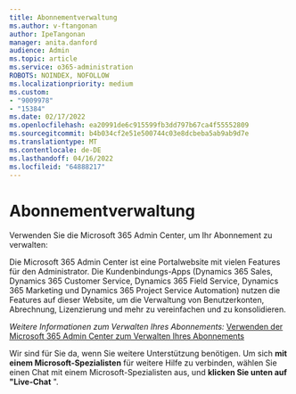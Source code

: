 ```yaml
---
title: Abonnementverwaltung
ms.author: v-ftangonan
author: IpeTangonan
manager: anita.danford
audience: Admin
ms.topic: article
ms.service: o365-administration
ROBOTS: NOINDEX, NOFOLLOW
ms.localizationpriority: medium
ms.custom:
- "9009978"
- "15384"
ms.date: 02/17/2022
ms.openlocfilehash: ea20991de6c915599fb3dd797b67ca4f55552809
ms.sourcegitcommit: b4b034cf2e51e500744c03e8dcbeba5ab9ab9d7e
ms.translationtype: MT
ms.contentlocale: de-DE
ms.lasthandoff: 04/16/2022
ms.locfileid: "64888217"
---
```

# <a name="subscription-management"></a>Abonnementverwaltung

Verwenden Sie die Microsoft 365 Admin Center, um Ihr Abonnement zu verwalten:

Die Microsoft 365 Admin Center ist eine Portalwebsite mit vielen Features für den Administrator. Die Kundenbindungs-Apps (Dynamics 365 Sales, Dynamics 365 Customer Service, Dynamics 365 Field Service, Dynamics 365 Marketing und Dynamics 365 Project Service Automation) nutzen die Features auf dieser Website, um die Verwaltung von Benutzerkonten, Abrechnung, Lizenzierung und mehr zu vereinfachen und zu konsolidieren.

*Weitere Informationen zum Verwalten Ihres Abonnements:*
 [Verwenden der Microsoft 365 Admin Center zum Verwalten Ihres Abonnements](https://docs.microsoft.com/power-platform/admin/use-office-365-admin-center-manage-subscription)

Wir sind für Sie da, wenn Sie weitere Unterstützung benötigen. Um sich **mit einem Microsoft-Spezialisten** für weitere Hilfe zu verbinden, wählen Sie einen Chat mit einem Microsoft-Spezialisten aus, und **klicken Sie unten auf "Live-Chat** ". 

